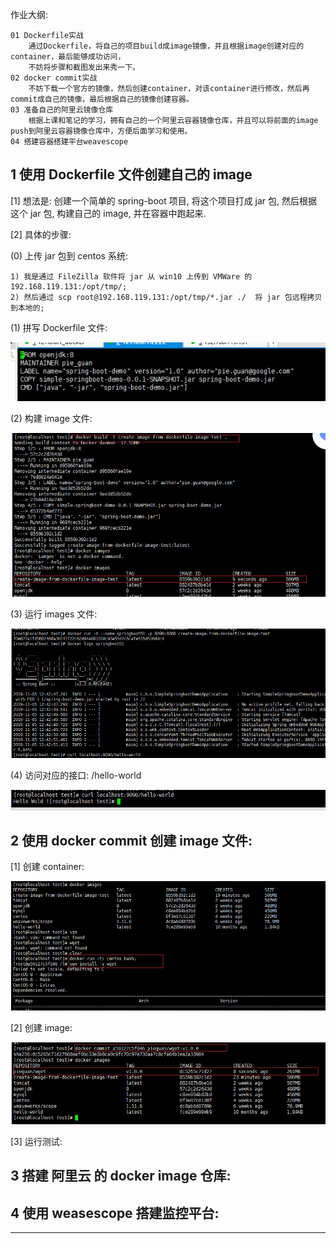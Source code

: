 作业大纲:

```
01 Dockerfile实战
    通过Dockerfile，将自己的项目build成image镜像，并且根据image创建对应的container，最后能够成功访问，
    不妨将步骤和截图发出来秀一下。
02 docker commit实战
    不妨下载一个官方的镜像，然后创建container，对该container进行修改，然后再commit成自己的镜像，最后根据自己的镜像创建容器。
03 准备自己的阿里云镜像仓库
    根据上课和笔记的学习，拥有自己的一个阿里云容器镜像仓库，并且可以将前面的image push到阿里云容器镜像仓库中，方便后面学习和使用。
04 搭建容器搭建平台weavescope
```

## 1 使用 Dockerfile 文件创建自己的 image

\[1\] 想法是: 创建一个简单的 spring-boot 项目, 将这个项目打成 jar 包, 然后根据这个 jar 包, 构建自己的 image, 并在容器中跑起来.

\[2\] 具体的步骤:

\(0\) 上传 jar 包到 centos 系统:

```
1) 我是通过 FileZilla 软件将 jar 从 win10 上传到 VMWare 的 192.168.119.131:/opt/tmp/;
2) 然后通过 scp root@192.168.119.131:/opt/tmp/*.jar ./  将 jar 包远程拷贝到本地的;
```

\(1\) 拼写 Dockerfile 文件:

![](/assets/import_20191105205601.png)

\(2\) 构建 image 文件:

![](/assets/import_20191105205701.png)

\(3\) 运行 images 文件:

![](/assets/import_20191105205801.png)

\(4\) 访问对应的接口: /hello-world

![](/assets/import_20191105205902.png)

## 2 使用 docker commit 创建 image 文件:

\[1\] 创建 container:

![](/assets/import_20191105210702.png)

\[2\] 创建 image:

![](/assets/import_20191105210802.png)

\[3\] 运行测试:



## 3 搭建 阿里云 的 docker image 仓库:

## 4 使用 weasescope 搭建监控平台:

---



